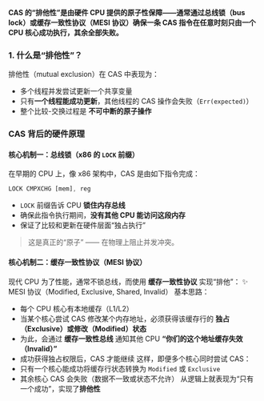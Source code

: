 **CAS 的“排他性”是由硬件 CPU 提供的原子性保障——**通常通过总线锁（bus lock）或缓存一致性协议（MESI 协议）确保**一条 CAS 指令在任意时刻只由一个 CPU 核心成功执行，其余全部失败。**
### 1. 什么是“排他性”？

排他性（mutual exclusion）在 CAS 中表现为：
- 多个线程并发尝试更新一个共享变量
- 只有**一个线程能成功更新**，其他线程的 CAS 操作会失败（`Err(expected)`）
- 整个比较-交换过程是 **不可中断的原子操作**

### CAS 背后的硬件原理
#### 核心机制一：**总线锁（x86 的 `LOCK` 前缀）**

在早期的 CPU 上，像 x86 架构中，CAS 是由如下指令完成：
```rust
LOCK CMPXCHG [mem], reg
```
- `LOCK` 前缀告诉 CPU **锁住内存总线**
- 确保此指令执行期间，**没有其他 CPU 能访问这段内存**
- 保证了比较和更新在硬件层面“独占执行”
> 这是真正的“原子” —— 在物理上阻止并发冲突。
#### 核心机制二：**缓存一致性协议（MESI 协议）**
现代 CPU 为了性能，通常不锁总线，而使用 **缓存一致性协议** 实现“排他”：
✨ MESI 协议（Modified, Exclusive, Shared, Invalid）
基本思路：
- 每个 CPU 核心有本地缓存（L1/L2）
- 当某个核心尝试 CAS 修改某个内存地址，必须获得该缓存行的 **独占（Exclusive）或修改（Modified）状态**
- 为此，会通过 **缓存一致性总线** 通知其他 CPU **“你们的这个地址缓存失效（Invalid）”**
- 成功获得独占权限后，CAS 才能继续
这样，即便多个核心同时尝试 CAS：
- 只有一个核心能成功将缓存行状态转换为 `Modified` 或 `Exclusive`
- 其余核心 CAS 会失败（数据不一致或状态不允许）
从逻辑上就表现为“只有一个成功”，实现了**排他性**

